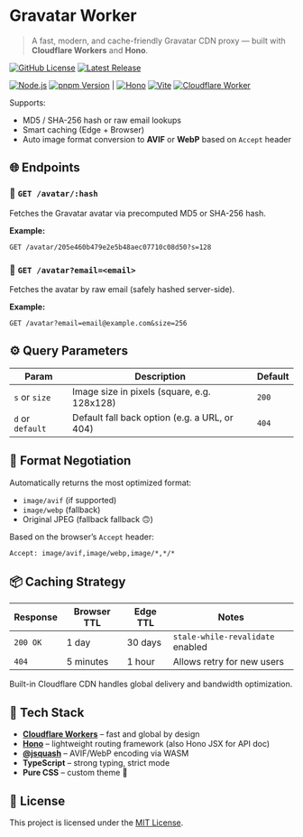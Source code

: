 # Gravatar Worker

> A fast, modern, and cache-friendly Gravatar CDN proxy — built with **Cloudflare Workers** and **Hono**.

[![GitHub License][license-badge]][license-link] [![Latest Release][release-badge]][release-link]

[![Node.js][node-badge]][node-link] [![pnpm Version][pnpm-badge]][pnpm-link] | [![Hono][Hono-badge]][Hono-link] [![Vite][Vite-badge]][Vite-link] [![Cloudflare Worker][Cloudflare-badge]][Cloudflare-link]

Supports:

- MD5 / SHA-256 hash or raw email lookups
- Smart caching (Edge + Browser)
- Auto image format conversion to **AVIF** or **WebP** based on `Accept` header
<!-- - Fallback handling and future customization -->

## 🌐 Endpoints

### 🔹 `GET /avatar/:hash`

Fetches the Gravatar avatar via precomputed MD5 or SHA-256 hash.

**Example:**

```http
GET /avatar/205e460b479e2e5b48aec07710c08d50?s=128
```

### 🔹 `GET /avatar?email=<email>`

Fetches the avatar by raw email (safely hashed server-side).

**Example:**

```http
GET /avatar?email=email@example.com&size=256
```

## ⚙️ Query Parameters

| Param            | Description                                   | Default |
| ---------------- | --------------------------------------------- | ------- |
| `s` or `size`    | Image size in pixels (square, e.g. 128x128)   | `200`   |
| `d` or `default` | Default fall back option (e.g. a URL, or 404) | `404`   |

## 🎨 Format Negotiation

Automatically returns the most optimized format:

- `image/avif` (if supported)
- `image/webp` (fallback)
- Original JPEG (fallback fallback 🙃)

Based on the browser’s `Accept` header:

```http
Accept: image/avif,image/webp,image/*,*/*
```

## 📦 Caching Strategy

| Response | Browser TTL | Edge TTL | Notes                            |
| -------- | ----------- | -------- | -------------------------------- |
| `200 OK` | 1 day       | 30 days  | `stale-while-revalidate` enabled |
| `404`    | 5 minutes   | 1 hour   | Allows retry for new users       |

Built-in Cloudflare CDN handles global delivery and bandwidth optimization.

## 🧪 Tech Stack

- **[Cloudflare Workers][Cloudflare-link]** – fast and global by design
- **[Hono][Hono-link]** – lightweight routing framework (also Hono JSX for API doc)
- **[@jsquash][jSquash-link]** – AVIF/WebP encoding via WASM
- **TypeScript** – strong typing, strict mode
- **Pure CSS** – custom theme 💮

## 🧾 License

This project is licensed under the [MIT License][license-link].

[Cloudflare-badge]: https://img.shields.io/badge/Cloudflare-F38020?logo=Cloudflare&logoColor=white
[Cloudflare-link]: https://workers.cloudflare.com/
[Hono-badge]: https://img.shields.io/badge/Hono-E36002?logo=hono&logoColor=fff
[Hono-link]: https://hono.dev/
[jSquash-link]: https://github.com/jamsinclair/jSquash
[license-badge]: https://img.shields.io/github/license/ZL-Asica/Gravatar-Worker
[license-link]: ./LICENSE
[node-badge]: https://img.shields.io/badge/node%3E=18.18-339933?logo=node.js&logoColor=white
[node-link]: https://nodejs.org/
[pnpm-badge]: https://img.shields.io/github/package-json/packageManager/ZL-Asica/Gravatar-Worker?label=&logo=pnpm&logoColor=fff&color=F69220
[pnpm-link]: https://pnpm.io/
[release-badge]: https://img.shields.io/github/v/release/ZL-Asica/Gravatar-Worker?display_name=release&label=Version&color=fc8da3
[release-link]: https://github.com/ZL-Asica/Gravatar-Worker/releases/
[Vite-badge]: https://img.shields.io/badge/Vite-646CFF?logo=vite&logoColor=fff
[Vite-link]: https://vite.dev/
